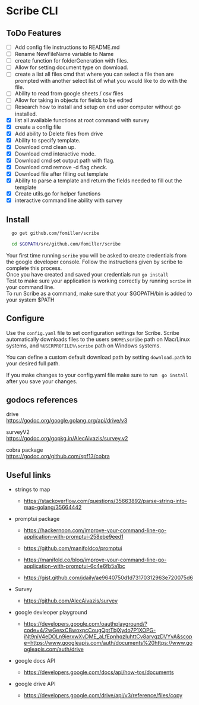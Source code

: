 # Scribe CLI

## ToDo Features
- [ ] Add config file instructions to README.md
- [ ] Rename NewFileName variable to Name
- [ ] create function for folderGeneration with files.
- [ ] Allow for setting document type on download. 
- [ ] create a list all files cmd that where you can select a file then are prompted with another select list of what you would like to do with the file.
- [ ] Ability to read from google sheets / csv files
- [ ] Allow for taking in objects for fields to be edited
- [ ] Research how to install and setup on end user computer without go installed. 
- [x] list all available functions at root command with survey
- [x] create a config file
- [x] Add ability to Delete files from drive
- [x] Ability to specify template.
- [x] Download cmd clean up.
- [x] Download cmd interactive mode.
- [x] Download cmd set output path with flag.
- [x] Download cmd remove -d flag check.
- [x] Download file after filling out template
- [x] Ability to parse a template and return the fields needed to fill out the template
- [x] Create utils.go for helper functions
- [x] interactive command line ability with survey

## Install
```bash
  go get github.com/fomiller/scribe

  cd $GOPATH/src/github.com/fomiller/scribe
```
Your first time running ```scribe``` you will be asked to create credentials from the google developer console. Follow the instructions given by scribe to complete this process.  
Once you have created and saved your credentials run ```go install```  
Test to make sure your application is working correctly by running ```scribe``` in your command line.  
To run Scribe as a command, make sure that your $GOPATH/bin is added to your system $PATH

## Configure
Use the ```config.yaml``` file to set configuration settings for Scribe.
Scribe automatically downloads files to the users ```$HOME\scribe``` path on Mac/Linux systems, and ```%USERPROFILE%\scribe``` path on Windows systems.  

You can define a custom default download path by setting ```download.path``` to your desired full path.  

If you make changes to your config.yaml file make sure to run ``` go install``` after you save your changes.  



## godocs references
drive  
https://godoc.org/google.golang.org/api/drive/v3  

surveyV2  
https://godoc.org/gopkg.in/AlecAivazis/survey.v2

cobra package  
https://godoc.org/github.com/spf13/cobra

## Useful links

* strings to map
  * https://stackoverflow.com/questions/35663892/parse-string-into-map-golang/35664442

* promptui package  
  * https://hackernoon.com/improve-your-command-line-go-application-with-promptui-258ebe9eed1  

  * https://github.com/manifoldco/promptui  

  * https://manifold.co/blog/improve-your-command-line-go-application-with-promptui-6c4e6fb5a1bc

  * https://gist.github.com/jdaily/ae9640750d1d73170312963e720075d6

* Survey
  * https://github.com/AlecAivazis/survey

* google devleoper playground  
  * https://developers.google.com/oauthplayground/?code=4/2wGesxCBwoxpcCougQptTbjXydo7P1XOPG-iNt9niV4eDOLn9ierxwXvDME_aLfEpnhqzIuhttCv8arvqzDVYvA&scope=https://www.googleapis.com/auth/documents%20https://www.googleapis.com/auth/drive

* google docs API    
  * https://developers.google.com/docs/api/how-tos/documents

* google drive API  
  * https://developers.google.com/drive/api/v3/reference/files/copy